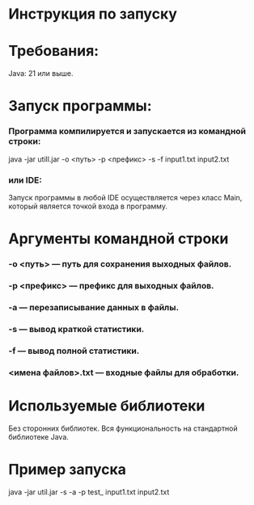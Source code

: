 <h1>Инструкция по запуску</h1>
<h1>Требования:</h1>
  Java: 21 или выше.
<h1>Запуск программы:</h1>
  <h3>Программа компилируется и запускается из командной строки:</h3> 
    java -jar utill.jar -o <путь> -p <префикс> -s -f input1.txt input2.txt
  <h3>или IDE:</h3> 
    Запуск программы в любой IDE осуществляется через класс Main, который является точкой входа в программу.
<h1>Аргументы командной строки</h1>
<h3>-o <путь> — путь для сохранения выходных файлов.</h3> 
<h3>-p <префикс> — префикс для выходных файлов.</h3> 
<h3>-a — перезаписывание данных в файлы.</h3> 
<h3>-s — вывод краткой статистики.</h3> 
<h3>-f — вывод полной статистики.</h3> 
<h3><имена файлов>.txt — входные файлы для обработки.</h3>  
<h1>Используемые библиотеки</h1>
  Без сторонних библиотек. Вся функциональность на стандартной библиотеке Java.
<h1>Пример запуска</h1>
  java -jar util.jar -s -a -p test_ input1.txt input2.txt
